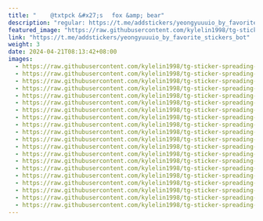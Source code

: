 ```yaml
---
title: "ㅤㅤ @txtpck &#x27;s ㅤfox &amp; bear"
description: "regular: https://t.me/addstickers/yeongyuuuio_by_favorite_stickers_bot"
featured_image: "https://raw.githubusercontent.com/kylelin1998/tg-sticker-spreading-worldwide-images/main/img/7bbd3d95-ff2f-4e3f-9a07-779c57db45c5.jpg"
link: "https://t.me/addstickers/yeongyuuuio_by_favorite_stickers_bot"
weight: 3
date: 2024-04-21T08:13:42+08:00
images:
  - https://raw.githubusercontent.com/kylelin1998/tg-sticker-spreading-worldwide-images/main/img/7bbd3d95-ff2f-4e3f-9a07-779c57db45c5.jpg
  - https://raw.githubusercontent.com/kylelin1998/tg-sticker-spreading-worldwide-images/main/img/61488e06-430c-48ac-9c5b-f259cd53d0d3.jpg
  - https://raw.githubusercontent.com/kylelin1998/tg-sticker-spreading-worldwide-images/main/img/08dec882-3ce4-4e7f-9315-9824cd48dd3c.jpg
  - https://raw.githubusercontent.com/kylelin1998/tg-sticker-spreading-worldwide-images/main/img/21309c9c-04cc-419d-8a68-8317a245c420.jpg
  - https://raw.githubusercontent.com/kylelin1998/tg-sticker-spreading-worldwide-images/main/img/8d499358-de01-4d6b-918b-5fc77b62d0aa.jpg
  - https://raw.githubusercontent.com/kylelin1998/tg-sticker-spreading-worldwide-images/main/img/2743529d-1823-428f-9305-39de0c9d57a3.jpg
  - https://raw.githubusercontent.com/kylelin1998/tg-sticker-spreading-worldwide-images/main/img/8d33d78c-edca-430d-8737-45a9175b01a3.jpg
  - https://raw.githubusercontent.com/kylelin1998/tg-sticker-spreading-worldwide-images/main/img/30a5a7cf-983b-46f2-93e9-34bd40e147fb.jpg
  - https://raw.githubusercontent.com/kylelin1998/tg-sticker-spreading-worldwide-images/main/img/37a8564d-2616-45ed-85bb-c0bd993e9b6b.jpg
  - https://raw.githubusercontent.com/kylelin1998/tg-sticker-spreading-worldwide-images/main/img/3c89ff4e-a3b0-4608-a67c-082104b60a8b.jpg
  - https://raw.githubusercontent.com/kylelin1998/tg-sticker-spreading-worldwide-images/main/img/8aecdd37-de20-446a-88f8-3b9127c0c054.jpg
  - https://raw.githubusercontent.com/kylelin1998/tg-sticker-spreading-worldwide-images/main/img/9649df77-c283-4808-8e6f-bcbab6b8d707.jpg
  - https://raw.githubusercontent.com/kylelin1998/tg-sticker-spreading-worldwide-images/main/img/9ec020b8-ba31-4766-8e8f-bbd88253bf59.jpg
  - https://raw.githubusercontent.com/kylelin1998/tg-sticker-spreading-worldwide-images/main/img/95694ecb-8b34-41da-8b21-90fd35eab2a4.jpg
  - https://raw.githubusercontent.com/kylelin1998/tg-sticker-spreading-worldwide-images/main/img/9658a17f-6630-47c1-a76e-e8429d9f54e6.jpg
  - https://raw.githubusercontent.com/kylelin1998/tg-sticker-spreading-worldwide-images/main/img/15bd292f-d407-4913-98ce-94d903f9d69c.jpg
  - https://raw.githubusercontent.com/kylelin1998/tg-sticker-spreading-worldwide-images/main/img/ccfb84b0-0aa4-4633-a1d7-22d24c6e152d.jpg
  - https://raw.githubusercontent.com/kylelin1998/tg-sticker-spreading-worldwide-images/main/img/1f8e2263-8cbc-4b7e-b857-ff90c3ccc652.jpg
  - https://raw.githubusercontent.com/kylelin1998/tg-sticker-spreading-worldwide-images/main/img/618912dd-9883-48ef-b203-8f7720550cd8.jpg
  - https://raw.githubusercontent.com/kylelin1998/tg-sticker-spreading-worldwide-images/main/img/c573a036-0e46-4b34-ba8f-d11b1a0f2b36.jpg
---
```

